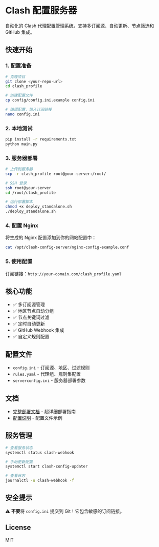 # Clash 配置服务器

自动化的 Clash 代理配置管理系统，支持多订阅源、自动更新、节点筛选和 GitHub 集成。

## 快速开始

### 1. 配置准备

```bash
# 克隆项目
git clone <your-repo-url>
cd clash_profile

# 创建配置文件
cp config/config.ini.example config.ini

# 编辑配置，填入订阅链接
nano config.ini
```

### 2. 本地测试

```bash
pip install -r requirements.txt
python main.py
```

### 3. 服务器部署

```bash
# 上传到服务器
scp -r clash_profile root@your-server:/root/

# SSH 登录
ssh root@your-server
cd /root/clash_profile

# 运行部署脚本
chmod +x deploy_standalone.sh
./deploy_standalone.sh
```

### 4. 配置 Nginx

将生成的 Nginx 配置添加到你的网站配置中：

```bash
cat /opt/clash-config-server/nginx-config-example.conf
```

### 5. 使用配置

订阅链接：`http://your-domain.com/clash_profile.yaml`

## 核心功能

- ✅ 多订阅源管理
- ✅ 地区节点自动分组
- ✅ 节点关键词过滤
- ✅ 定时自动更新
- ✅ GitHub Webhook 集成
- ✅ 自定义规则配置

## 配置文件

- `config.ini` - 订阅源、地区、过滤规则
- `rules.yaml` - 代理组、规则集配置
- `serverconfig.ini` - 服务器部署参数

## 文档

- [完整部署文档](DEPLOY.md) - 超详细部署指南
- [配置说明](config.ini.example) - 配置文件示例

## 服务管理

```bash
# 查看服务状态
systemctl status clash-webhook

# 手动更新配置
systemctl start clash-config-updater

# 查看日志
journalctl -u clash-webhook -f
```

## 安全提示

⚠️ **不要**将 `config.ini` 提交到 Git！它包含敏感的订阅链接。

## License

MIT

